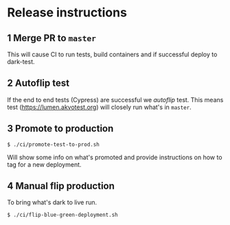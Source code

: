# Release instructions

## 1 Merge PR to `master`
This will cause CI to run tests, build containers and if successful deploy
to dark-test.

## 2 Autoflip test
If the end to end tests (Cypress) are successful we _autoflip_ test. This means
test (https://lumen.akvotest.org) will closely run what's in `master`.

## 3 Promote to production
```
$ ./ci/promote-test-to-prod.sh
```
Will show some info on what's promoted and provide instructions on how to tag
for a new deployment.


## 4 Manual flip production
To bring what's dark to live run.
```
$ ./ci/flip-blue-green-deployment.sh
```
